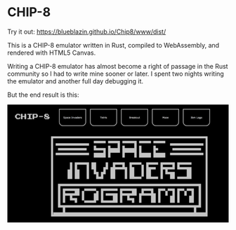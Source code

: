 # CHIP-8

Try it out: https://blueblazin.github.io/Chip8/www/dist/

This is a CHIP-8 emulator written in Rust, compiled to WebAssembly, and rendered with HTML5 Canvas.

Writing a CHIP-8 emulator has almost become a right of passage in the Rust community so I had to write mine sooner or later. I spent two nights writing the emulator and another full day debugging it.

But the end result is this:

![CHIP-8](https://raw.githubusercontent.com/BlueBlazin/Chip8/master/chip8.png)
